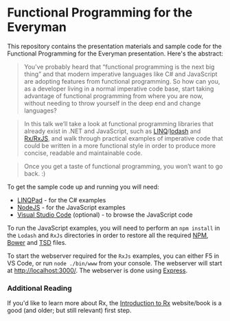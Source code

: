 # Functional Programming for the Everyman
This repository contains the presentation materials and sample code for the Functional Programming for the Everyman presentation. Here's the abstract:

> You’ve probably heard that “functional programming is the next big thing” and that modern imperative languages like C# and JavaScript are adopting features from functional programming. So how can you, as a developer living in a normal imperative code base, start taking advantage of functional programming from where you are now, without needing to throw yourself in the deep end and change languages?

> In this talk we’ll take a look at functional programming libraries that already exist in .NET and JavaScript, such as [LINQ][7]/[lodash][8] and [Rx/RxJS][9], and walk through practical examples of imperative code that could be written in a more functional style in order to produce more concise, readable and maintainable code.

> Once you get a taste of functional programming, you won’t want to go back. :)

To get the sample code up and running you will need:

* [LINQPad][1] - for the C# examples
* [NodeJS][2] - for the JavaScript examples
* [Visual Studio Code][3] (optional) - to browse the JavaScript code

To run the JavaScript examples, you will need to perform an `npm install` in the `Lodash` and `RxJs` directories in order to restore all the required [NPM][4], [Bower][5] and [TSD][6] files.

To start the webserver required for the `RxJs` examples, you can either F5 in VS Code, or run `node ./bin/www` from your console. The webserver will start at [http://localhost:3000/][11]. The webserver is done using [Express][12].


### Additional Reading
If you'd like to learn more about Rx, the [Introduction to Rx][10] website/book is a good (and older; but still relevant) first step.

[1]: https://www.linqpad.net/
[2]: https://nodejs.org/
[3]: https://code.visualstudio.com/
[4]: https://www.npmjs.com/
[5]: http://bower.io/
[6]: http://definitelytyped.org/tsd/
[7]: https://msdn.microsoft.com/en-us/library/bb397926.aspx
[8]: https://lodash.com/
[9]: http://reactivex.io/
[10]: http://www.introtorx.com/
[11]: http://localhost:3000/
[12]: http://expressjs.com/